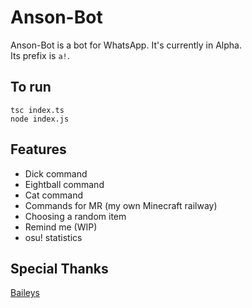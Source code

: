 # Anson-Bot

Anson-Bot is a bot for WhatsApp. It's currently in Alpha.<br>Its prefix is `a!`.

## To run
`tsc index.ts`<br>`node index.js`

## Features
- Dick command
- Eightball command
- Cat command
- Commands for MR (my own Minecraft railway)
- Choosing a random item
- Remind me (WIP)
- osu! statistics

## Special Thanks
[Baileys](https://github.com/adiwajshing/Baileys)